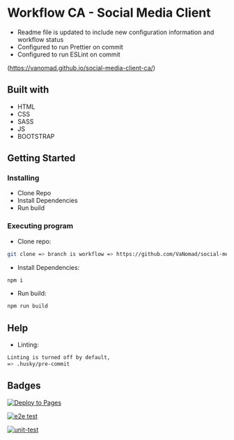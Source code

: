 # Workflow CA - Social Media Client

- Readme file is updated to include new configuration information and workflow status
- Configured to run Prettier on commit
- Configured to run ESLint on commit

(https://vanomad.github.io/social-media-client-ca/)

## Built with
- HTML
- CSS
- SASS
- JS
- BOOTSTRAP

## Getting Started

### Installing

* Clone Repo
* Install Dependencies
* Run build

### Executing program

* Clone repo:
```bash
git clone => branch is workflow => https://github.com/VaNomad/social-media-client-ca.git
```
* Install Dependencies:
```bash
npm i
```
* Run build:
```bash
npm run build
```

## Help
* Linting:
```bash
Linting is turned off by default,
=> .husky/pre-commit
```


## Badges

[![Deploy to Pages](https://github.com/VaNomad/social-media-client-ca/actions/workflows/pages.yml/badge.svg)](https://github.com/VaNomad/social-media-client-ca/actions/workflows/pages.yml)

[![e2e test](https://github.com/VaNomad/social-media-client-ca/actions/workflows/e2e-test.yml/badge.svg)](https://github.com/VaNomad/social-media-client-ca/actions/workflows/e2e-test.yml)

[![unit-test](https://github.com/VaNomad/social-media-client-ca/actions/workflows/unit-test.yml/badge.svg)](https://github.com/VaNomad/social-media-client-ca/actions/workflows/unit-test.yml)



